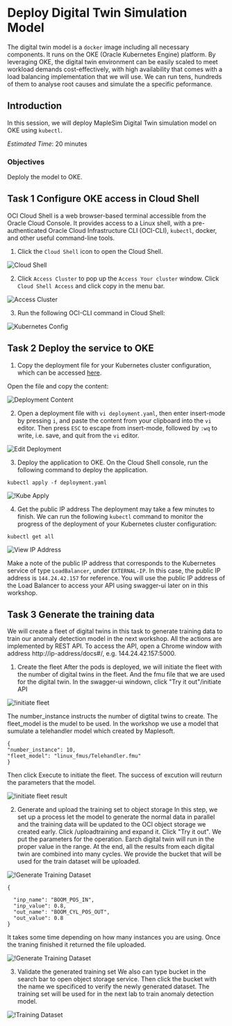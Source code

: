 # Deploy Digital Twin Simulation Model
The digital twin model is a `docker` image including all necessary components. It runs on the OKE (Oracle Kubernetes Engine) platform. By leveraging OKE, the digital twin environment can be easily scaled to meet workload demands cost-effectively, with high availability that comes with a load balancing implementation that we will use. We can run tens, hundreds of them to analyse root causes and simulate the a specific peformance.


## Introduction
In this session, we will deploy MapleSim Digital Twin simulation model on OKE using `kubectl`.

*Estimated Time*: 20 minutes

### Objectives
Deploly the model to OKE.

## Task 1 Configure OKE access in Cloud Shell
OCI Cloud Shell is a web browser-based terminal accessible from the Oracle Cloud Console. It provides access to a Linux shell, with a pre-authenticated Oracle Cloud Infrastructure CLI (OCI-CLI), `kubectl`, docker, and other useful command-line tools.
1. Click the `Cloud Shell` icon to open the Cloud Shell.

![Cloud Shell](./images/cloud-shell.png " ")

2. Click `Access Cluster` to pop up the `Access Your cluster` window. Click `Cloud Shell Access` and click copy in the menu bar.

![Access Cluster](./images/access-cluster.png)

3. Run the following OCI-CLI command in Cloud Shell:

![Kubernetes Config](./images/cloud-console-kube.png)

## Task 2 Deploy the service to OKE

1. Copy the deployment file for your Kubernetes cluster configuration, which can be accessed [here](https://github.com/tonyora/oci/blob/main/digital-twin/02-deploy-digitaltwin-simulation/file/digitaltwin.yaml).

Open the file and copy the content:

![Deployment Content](./images/deployment-file.png)

2. Open a deployment file with `vi deployment.yaml`, then enter insert-mode by pressing `i`, and paste the content from your clipboard into the `vi` editor. Then press `ESC` to escape from insert-mode, followed by `:wq` to write, i.e. save, and quit from the `vi` editor.

![Edit Deployment](./images/edit-deployment.png)

3. Deploy the application to OKE. 
On the Cloud Shell console, run the following command to deploy the application.

`kubectl apply -f deployment.yaml`

![!Kube Apply](./images/kube-apply.png)

4. Get the public IP address
The deployment may take a few minutes to finish. We can run the following `kubectl` command to monitor the progress of the deployment of your Kubernetes cluster configuration:

`kubectl get all`

![View IP Address](./images/view-kubenetes.png)

Make a note of the public IP address that corresponds to the Kubernetes service of type `LoadBalancer`, under `EXTERNAL-IP`. In this case, the public IP address is `144.24.42.157` for reference. You will use the public IP address of the Load Balancer to access your API using swagger-ui  later on in this workshop.

## Task 3 Generate the training data
We will create a fleet of digital twins in this task to generate training data to train our anomaly detection model in the next workshop. All the actions are implemented by REST API. To access the API, open a Chrome window with address http://ip-address/docs#/, e.g. 144.24.42.157:5000.
1. Create the fleet
After the pods is deployed, we will initiate the fleet with the number of digital twins in the fleet. And the fmu file that we are used for the digital twin. In the swagger-ui windown, click "Try it out"/initiate API 

![!initiate fleet](./images/initiate-fleet.png)

The number_instance instructs the number of digtital twins to create. The fleet_model is the mudel to be used. In the workshop we use a model that sumulate a telehandler model which created by Maplesoft. 

~~~
{
"number_instance": 10,
"fleet_model": "linux_fmus/Telehandler.fmu"
}
~~~

Then click Execute to initiate the fleet. The success of excution will reuturn the parameters that the model.

![!initiate fleet result](./images/initiate-fleet-res.png)

2. Generate and upload the training set to object storage
In this step, we set up a process let the model to generate the normal data in parallel and the training data will be updated to the OCI object storage we created early. Click /uploadtraining and expand it. Click "Try it out". We put the parameters for the operation. Earch digital twin will run in the proper value in the range. At the end, all the results from each digital twin are combined into many cycles. We provide the bucket that will be used for the train dataset will be uploaded.

![!Generate Training Dataset](./images/generate-training.png)

~~~
{
 
  "inp_name": "BOOM_POS_IN",
  "inp_value": 0.8,
  "out_name": "BOOM_CYL_POS_OUT",
  "out_value": 0.8
}
~~~

It takes some time depending on how many instances you are using. Once the traning finished it returned the file uploaded. 

![!Generate Training Dataset](./images/generate-training.png)

3. Validate the generated training set
We also can type bucket in the search bar to open object storage service. Then click the bucket with the name we specificed to verify the newly generated dataset. The training set will be used for in the next lab to train anomaly detection model.

![!Training Dataset](./images/training-bucket.png)

